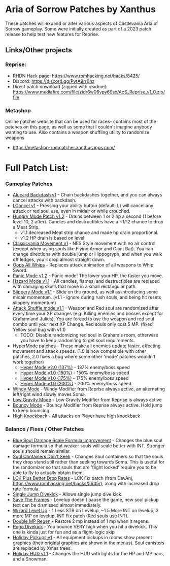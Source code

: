 # Aria of Sorrow Patches by Xanthus

These patches will expand or alter various aspects of Castlevania Aria of Sorrow gameplay.
Some were initially created as part of a 2023 patch release to help test new features
for Reprise.

## Links/Other projects
### Reprise:

- RHDN Hack page: https://www.romhacking.net/hacks/8425/
- Discord: https://discord.gg/PytA9rr6nz
- Direct patch download (zipped with readme): https://www.mediafire.com/file/zidr6w06ypy69sx/AoS_Reprise_v1_0.zip/file

### Metashop
Online patcher website that can be used for races- contains most of the patches on this page, as well as some that I couldn't imagine anybody wanting to use. Also contains a weapon shuffling utility
to randomize weapons
- https://metashop-rompatcher.xanthusapps.com/

# Full Patch List:

### Gameplay Patches
- [Alucard Backdash v1](https://www.mediafire.com/file/2t1m1ygfxr02j7y/AlucardBackdash-v1.ips/file)  - Chain backdashes together, and you can always cancel attacks with backdash.
- [LCancel v1](https://www.mediafire.com/file/fh8u7dt52hjfu9k/LCancel-v1.ips/file) - Pressing your ability button (default: L) will cancel any attack or red soul use, even in midair or while crouched.
- [Hungry Mode Patch v1.2](https://www.mediafire.com/file/z1t0f35z0hfpj46/AoS_Hungrymode_v1-2.ips/file) - Drains between 1 or 2 hp a second (1 before level 10, 2 after). Candles and destructibles have a ~1/12 chance to drop a Meat Strip.
    - v1.1 decreased Meat strip chance and made hp drain proportional.
    - v1.2 HP drain is based on level
- [Classicvania Movement v1](https://www.mediafire.com/file/sxe9d31g9ywtk0b/AoS_Classicvania-Movement-v1.ips/file) - NES Style movement with no air control (except when using souls like Flying Armor and Giant Bat). You can change directions with double jump or Hippogryph, and when you walk off ledges, you'll drop almost straight down.
- [Oops All Whips](https://www.mediafire.com/file/r60qxkla5rvefl5/OopsAllWhips.ips/file) - Replaces attack animation of all weapons to Whip Sword.
- [Panic Mode v1.2](https://www.mediafire.com/file/hul5xtwp5jg4fuw/AoS_PanicMode-v1-2.ips/file) - Panic mode! The lower your HP, the faster you move.
- [Hazard Mode v1.1](https://www.mediafire.com/file/1hvbku9ql75atjg/AoS_HazardMode-v1_1.ips/file) - All candles, flames, and destructibles are replaced with damaging skulls that move in a small rectangular path.
- [Slippery Mode v1.1](https://www.mediafire.com/file/twcebfcd5jgihwb/AoS_SlipperyMode-v1_1.ips/file) - Slide on the ground, as well as introducing some midair momentum. (v1.1 - ignore during rush souls, and being hit resets slippery momentum)
- [Attack Shuffle mode v1.1](https://www.mediafire.com/file/vdjyoyq23my0el7/AoS_AttackShuffleMode-v1_1.ips/file) - Weapon and Red soul are randomized after every time your XP changes (e.g. Killing enemies and bosses except for Graham and Julius). You are forced to use the weapon and red soul combo until your next XP Change. Red souls only cost 5 MP. (fixed Yellow soul bug with v1.1)
    - TODO: Disable randomizing red soul in Graham's room, otherwise you have to keep random'ing to get soul requirements.
- HyperMode patches - These make all enemies update faster, affecting movement and attack speeds. (1.0 is now compatible with other patches, 2.0 fixes a bug where some other 'mode' patches wouldn't work together)
    - [Hyper Mode v2.0 (137%)](https://www.mediafire.com/file/j7ct347xseaunm7/AoS_Hypermode_137-v2.ips/file) - 137% enemy/boss speed
    - [Hyper Mode v1.0 (150%)](https://www.mediafire.com/file/04ubhg71qmvrbe9/AoS_Hypermode_150-v1.ips/file) - 150% enemy/boss speed
    - [Hyper Mode v1.0 (175%)](https://www.mediafire.com/file/k1hosnq3dxa5g49/AoS_Hypermode_175-v1.ips/file) - 175% enemy/boss speed
    - [Hyper Mode v1.0 (200%)](https://www.mediafire.com/file/3ji0rvzp66ibk4g/AoS_Hypermode_200-v1.ips/file) - 200% enemy/boss speed
- [Windy Mode](https://www.mediafire.com/file/x3xd3gjot8a7fyf/AoS_WindyMode.ips/file) - Windy Modifier from Reprise always active, an alternating left/right wind slowly moves Soma.
- [Low Gravity Mode](https://www.mediafire.com/file/3dxg5keviikz4sf/AoS_LowGravityMode.ips/file) - Low Gravity Modifier from Reprise is always active
- [Bouncy Mode](https://www.mediafire.com/file/r6nku6ne2mpcvzy/AoS_BouncyMode.ips/file) - Bouncy Modifier from Reprise always active. Hold jump to keep bouncing.
- [High Knockback](https://www.mediafire.com/file/j08h5s3h0550vvc/HighKnockback.ips/file) - All attacks on Player have high knockback

### Balance / Fixes / Other Patches
- [Blue Soul Damage Scale Formula Improvement](https://www.mediafire.com/file/ugqpib4zbf1fihk/BlueSoulDmgImprovement-v1.ips/file) - Changes the blue soul damage formula so that weaker souls will scale better with INT. Stronger souls should remain similar.
- [Soul Containers Don't Seek](https://www.mediafire.com/file/8sfn99vbxq2o55g/SoulContainersDontSeek.ips/file) - Changes Soul containers so that the souls they drop stand still rather than seeking towards Soma. This is useful for the randomizer so that souls that are 'flight locked' require you to be able to fly to actually obtain them.
- [LCK Plus Better Drop Rates](https://www.mediafire.com/file/d40ycj608hdvt2c/LCKpatchPlusBetterDropRate.ips/file) - LCK Fix patch (from DevAnj, https://www.romhacking.net/hacks/5645/), along with increased drop rate formula.
- [Single Jump Divekick](https://www.mediafire.com/file/wmk8jc43hpwu3op/SingleJumpDiveKick.ips/file) - Allows single jump dive kick.
- [Save The Frames](https://www.mediafire.com/file/xaa7n7b818n5nli/SaveTheFrames.ips/file) - Levelup doesn't pause the game, new soul pickup text can be dismissed almost immediately.
- [Wizard Level Up](https://www.mediafire.com/file/5rbjz63sa0hx6ua/WizardLevelUp.ips/file) - 1 Less STR on Levelup, ~1.5 More INT on levelup, 3 more MP on levelup. INT Fix patch (Red souls use INT).
- [Double MP Regen](https://www.mediafire.com/file/g4tfikrupkegs53/DoubleMPRegen.ips/file) - Restore 2 mp instead of 1 mp when it regens.
- [Pogo Divekick](https://www.mediafire.com/file/a2q2luiiafp9shs/PogoDivekick.ips/file) - You bounce VERY high when you hit a divekick. This one is kinda just for fun and as a flight-logic skip
- [Holiday Pickups v1](https://www.mediafire.com/file/x8qo0o165tr8ue3/AoS_HolidayPickups-v1.ips/file) - All equipment pickups in rooms show present graphics (their original graphics are shown in the menus). Soul canisters are replaced by Xmas trees.
- [Holiday HUD v1.1](https://www.mediafire.com/file/xk6q3sqi5i39ngb/AoS_HolidayHUD-v1-1.ips/file) - Changes the HUD with lights for the HP and MP bars, and a Snowman.

